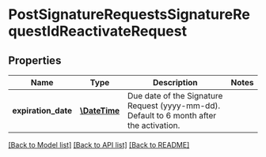 # PostSignatureRequestsSignatureRequestIdReactivateRequest

## Properties
Name | Type | Description | Notes
------------ | ------------- | ------------- | -------------
**expiration_date** | [**\DateTime**](\DateTime.md) | Due date of the Signature Request (yyyy-mm-dd). Default to 6 month after the activation. | 

[[Back to Model list]](../../README.md#documentation-for-models) [[Back to API list]](../../README.md#documentation-for-api-endpoints) [[Back to README]](../../README.md)

